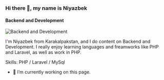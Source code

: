 ### Hi there 👋, my name is Niyazbek
#### Backend and Development
![Backend and Development](https://arturssmirnovs.github.io/github-profile-readme-generator/images/banner.png)

I'm Niyazbek from Karakalpakstan, and I do content on Backend and Development. I really enjoy learning languages and freamworks like PHP and Laravel, as well as work in PHP.

Skills: PHP / Laravel / MySql

- 🔭 I’m currently working on this page. 

